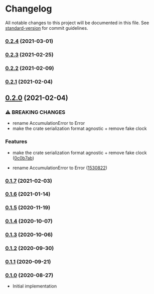 # Changelog

All notable changes to this project will be documented in this file. See [standard-version](https://github.com/conventional-changelog/standard-version) for commit guidelines.

### [0.2.4](https://github.com/maidsafe/bls_signature_aggregator/compare/v0.2.3...v0.2.4) (2021-03-01)

### [0.2.3](https://github.com/maidsafe/bls_signature_aggregator/compare/v0.2.2...v0.2.3) (2021-02-25)

### [0.2.2](https://github.com/maidsafe/bls_signature_aggregator/compare/v0.2.1...v0.2.2) (2021-02-09)

### [0.2.1](https://github.com/maidsafe/bls_signature_aggregator/compare/v0.2.0...v0.2.1) (2021-02-04)

## [0.2.0](https://github.com/maidsafe/bls_signature_aggregator/compare/v0.1.7...v0.2.0) (2021-02-04)


### ⚠ BREAKING CHANGES

* rename AccumulationError to Error
* make the crate serialization format agnostic + remove fake clock

### Features

* make the crate serialization format agnostic + remove fake clock ([0c0b7ab](https://github.com/maidsafe/bls_signature_aggregator/commit/0c0b7ab96bfae28381109ce8ba83a13483db54ee))


* rename AccumulationError to Error ([1530822](https://github.com/maidsafe/bls_signature_aggregator/commit/1530822e4410849e93ce1b9d3e4f81d56f6d2551))

### [0.1.7](https://github.com/maidsafe/bls_signature_aggregator/compare/v0.1.6...v0.1.7) (2021-02-03)

### [0.1.6](https://github.com/maidsafe/bls_signature_aggregator/compare/v0.1.5...v0.1.6) (2021-01-14)

### [0.1.5](https://github.com/maidsafe/bls_signature_aggregator/compare/v0.1.4...v0.1.5) (2020-11-19)

### [0.1.4](https://github.com/maidsafe/bls_signature_aggregator/compare/v0.1.3...v0.1.4) (2020-10-07)

### [0.1.3](https://github.com/maidsafe/bls_signature_aggregator/compare/v0.1.2...v0.1.3) (2020-10-06)

### [0.1.2](https://github.com/maidsafe/bls_signature_aggregator/compare/v0.1.1...v0.1.2) (2020-09-30)

### [0.1.1](https://github.com/maidsafe/bls_signature_aggregator/compare/v0.1.0...v0.1.1) (2020-09-21)

### [0.1.0](https://github.com/maidsafe/bls_signature_aggregator/compare/v0.1.0...v0.1.0) (2020-08-27)
* Initial implementation
